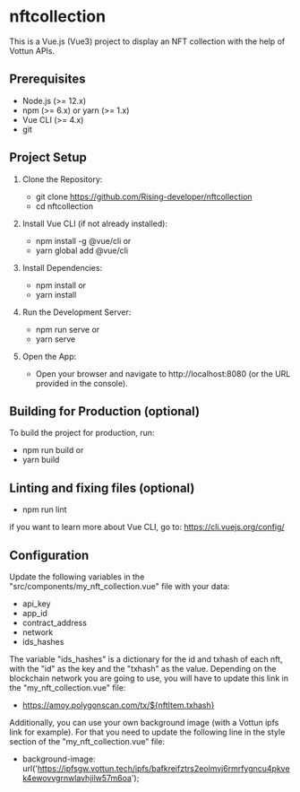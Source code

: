 # nftcollection

This is a Vue.js (Vue3) project to display an NFT collection with the help of Vottun APIs.

## Prerequisites

- Node.js (>= 12.x)
- npm (>= 6.x) or yarn (>= 1.x)
- Vue CLI (>= 4.x)
- git

## Project Setup

1. Clone the Repository:
   - git clone https://github.com/Rising-developer/nftcollection
   - cd nftcollection

2. Install Vue CLI (if not already installed):
   - npm install -g @vue/cli
   or
   - yarn global add @vue/cli

3. Install Dependencies:      
   - npm install
   or
   - yarn install

4. Run the Development Server:
   - npm run serve
   or
   - yarn serve

5. Open the App:
   - Open your browser and navigate to http://localhost:8080 (or the URL provided in the console).

## Building for Production (optional)

To build the project for production, run:

   - npm run build
   or
   - yarn build

## Linting and fixing files (optional)
   - npm run lint

if you want to learn more about Vue CLI, go to: https://cli.vuejs.org/config/

## Configuration

Update the following variables in the "src/components/my_nft_collection.vue" file with your data:

- api_key
- app_id
- contract_address
- network
- ids_hashes

The variable "ids_hashes" is a dictionary for the id and txhash of each nft, with the "id" as the key and the "txhash" as the value.
Depending on the blockchain network you are going to use, you will have to update this link in the "my_nft_collection.vue" file:

- https://amoy.polygonscan.com/tx/${nftItem.txhash}

Additionally, you can use your own background image (with a Vottun ipfs link for example). For that you need to update the following line in the style section of the "my_nft_collection.vue" file:

- background-image: url('https://ipfsgw.vottun.tech/ipfs/bafkreifztrs2eolmvj6rmrfygncu4pkvek4ewovvgrnwlavhjilw57m6oa');

